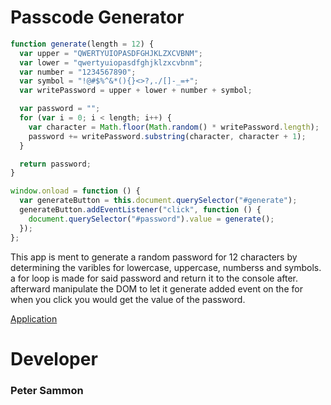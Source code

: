 # Passcode Generator


```javascript
function generate(length = 12) {
  var upper = "QWERTYUIOPASDFGHJKLZXCVBNM";
  var lower = "qwertyuiopasdfghjklzxcvbnm";
  var number = "1234567890";
  var symbol = "!@#$%^&*(){}<>?,./[]-_=+";
  var writePassword = upper + lower + number + symbol;

  var password = "";
  for (var i = 0; i < length; i++) {
    var character = Math.floor(Math.random() * writePassword.length);
    password += writePassword.substring(character, character + 1);
  }

  return password;
}

window.onload = function () {
  var generateButton = this.document.querySelector("#generate");
  generateButton.addEventListener("click", function () {
    document.querySelector("#password").value = generate();
  });
};
```


<p>This app is ment to generate a random password for 12 characters by determining the varibles for lowercase, uppercase, numberss and symbols. a for loop is made for said password and return it to the console after. afterward manipulate the DOM to let it generate added event on the for when you click you would get the value of the password.</p>

[Application](http://127.0.0.1:5500/Develop/index.html)

# Developer

### Peter Sammon


